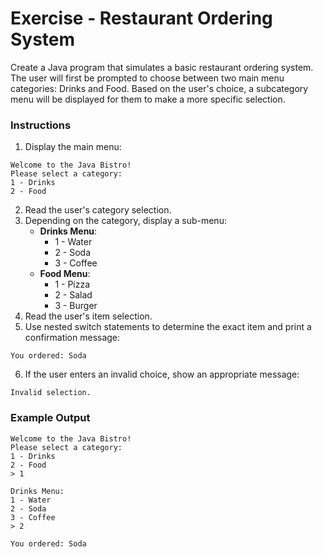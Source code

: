 # Exercise - Restaurant Ordering System

Create a Java program that simulates a basic restaurant ordering system. The user will first be prompted to choose between two main menu categories: Drinks and Food. Based on the user's choice, a subcategory menu will be displayed for them to make a more specific selection.

### Instructions
1. Display the main menu:
```
Welcome to the Java Bistro!
Please select a category:
1 - Drinks
2 - Food
```
2. Read the user's category selection.
3. Depending on the category, display a sub-menu:
   - **Drinks Menu**:
     - 1 - Water
     - 2 - Soda
     - 3 - Coffee
   - **Food Menu**:
     - 1 - Pizza
     - 2 - Salad
     - 3 - Burger
4. Read the user's item selection.
5. Use nested switch statements to determine the exact item and print a confirmation message:
```
You ordered: Soda
```
6. If the user enters an invalid choice, show an appropriate message:
```
Invalid selection.
```

### Example Output
```
Welcome to the Java Bistro!
Please select a category:
1 - Drinks
2 - Food
> 1

Drinks Menu:
1 - Water
2 - Soda
3 - Coffee
> 2

You ordered: Soda
```